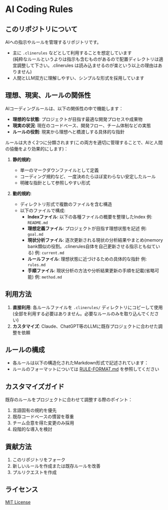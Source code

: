 # AI Coding Rules

## このリポジトリについて

AIへの指示やルールを管理するリポジトリです。

- 主に `.clinerules` などとして利用することを想定しています  
  (純粋なルールというよりは指示も含むものがあるので配置ディレクトリは適宜調整して下さい。.clinerules は読み込ませるのが楽という以上の理由はありません)
- 人間とLLM双方に理解しやすい、シンプルな形式を採用しています

## 理想、現実、ルールの関係性

AIコーディングルールは、以下の関係性の中で機能します：

- **理想的な状態**: プロジェクトが目指す最適な開発プロセスや成果物
- **現実の状況**: 現在のコードベース、開発フロー、チーム体制などの実態
- **ルールの役割**: 現実から理想へと橋渡しする具体的な指針

ルールは大きく2つに分類されます(この両方を適切に管理することで、AIと人間の協働をより効果的にします)：

1. **静的規約**: 
   - 単一のマークダウンファイルとして定義
   - コーディング規約など、一度決めたらほぼ変わらない安定したルール
   - 明確な指針として参照しやすい形式

2. **動的規約**: 
   - ディレクトリ形式で複数のファイルを含む構造
   - 以下のファイルで構成:
     - **Indexファイル**: 以下の各種ファイルの概要を整理したIndex
       例: `README.md`
     - **理想定義ファイル**: プロジェクトが目指す理想状態を記述
       例: `goal.md`
     - **現状分析ファイル**: 逐次更新される現状の分析結果やまとめ(memory bank類似の役割。.clinerules自体を自己更新させる指示とも似ている)
       例: `current.md`
     - **ルールファイル**: 理想状態に近づけるための具体的な指針
       例: `rules.md`
     - **手順ファイル**: 現状分析の方法や分析結果更新の手順を記載(省略可能)
       例: `method.md`

## 利用方法

1. **直接利用**: 各ルールファイルを `.clinerules/` ディレクトリにコピーして使用
  (全部を利用する必要はありません。必要なルールのみを取り込んでください)
2. **カスタマイズ**: Claude、ChatGPT等のLLMに既存プロジェクトに合わせた調整を依頼

## ルールの構成

- 各ルールは以下の構造化されたMarkdown形式で記述されています：
- ルールのフォーマットについては [RULE-FORMAT.md](RULE-FORMAT.md) を参照してください


## カスタマイズガイド

既存のルールをプロジェクトに合わせて調整する際のポイント：

1. 言語固有の規約を優先
2. 既存コードベースの慣習を尊重
3. チーム合意を得た変更のみ採用
4. 段階的な導入を検討

## 貢献方法

1. このリポジトリをフォーク
2. 新しいルールを作成または既存ルールを改善
3. プルリクエストを作成

## ライセンス

[MIT License](LICENSE)
